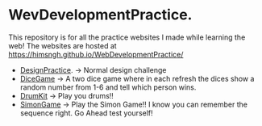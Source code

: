 # WevDevelopmentPractice. 

This repository is for all the practice websites I made while learning the web!
The websites are hosted at https://himsngh.github.io/WebDevelopmentPractice/

- [DesignPractice](DesignPractice). -> Normal design challenge 
- [DiceGame](Dice-Game) -> A two dice game where in each refresh the dices show a random number from 1-6 and tell which person wins.
- [DrumKit](Drum-Kit) -> Play you drums!!
- [SimonGame](SimonGame) -> Play the Simon Game!! I know you can remember the sequence right. Go Ahead test yourself!
